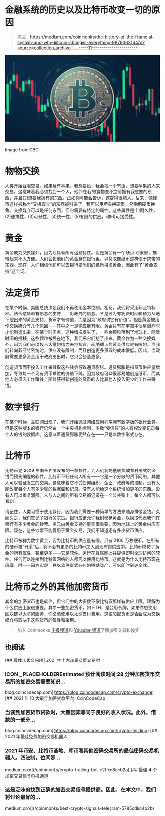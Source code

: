 # 金融系统的历史以及比特币改变一切的原因

> 原文：<https://medium.com/coinmonks/the-history-of-the-financial-system-and-why-bitcoin-changes-everything-98793631647d?source=collection_archive---------11----------------------->

![](img/73bcc9b526f7aaf3499d2219f3e2c4f2.png)

Image from CBC

# **物物交换**

人类开始互相交易。如果我有苹果，我想要鱼，我会找一个有鱼，想要苹果的人来交易。这意味着我必须找到一个人，他(1)在我的食物变坏之前拥有我想要的东西，并且(2)想要我拥有的东西。正如你可能会告诉，这变得很烦人。后来，像硬币这样被称为“交换媒介”的东西被引进了。我可以用苹果换硬币，然后用硬币换鱼。交换媒介可以是任何东西，但它需要有特定的属性。这些属性是:(1)耐久性，(2)便携性，(3)可分性，(4)统一性，(5)有限的供应，和(6)可接受性。

# **黄金**

黄金成为交换媒介，因为它具有所有这些特性。但是黄金有一个缺点:它很重，携带起来不太方便。人们会把他们的黄金存在银行里，以换取像纸币这样便于携带的东西。现在，人们相信他们可以去银行把他们的纸币换成黄金，因此有了“黄金支持”这个词。

# **法定货币**

在某个时候，美国总统决定我们不再使用金本位制。相反，我们将采用菲亚特标准。法令意味着有信念的支持——对政府的信念。不是因为有耗费时间和精力从地下挖出来的黄金支持，货币才有价值，而是因为“政府说它有价值”。但是黄金被用作交换媒介有几个原因——其中之一是供应量有限。黄金只有在宇宙中恒星爆炸时才能制造出来。在某个时间点，这种情况发生了，一些金颗粒落到了地球上。随着时间的推移，这些颗粒被埋在地下，我们把它们挖了出来。黄金作为一种交换媒介，因为我们必须投入大量的精力去挖掘它，而地球上的黄金供应是有限的。当我们转向菲亚特系统时，供应没有限制，而且创造更多货币的成本很低。因此，当政府需要更多资金用于政府支出时，它只会创造更多。

创造货币而不投入工作来赚取这些钱会导致通货膨胀。通货膨胀是指货币供应量增加，导致每一个现有货币单位的价值下降。因为政府可以很容易地创造纸币，而其他人必须去工作赚钱，所以获得新创造的货币的人比其他人投入更少的工作来赚钱。

# **数字银行**

在某个时候，互联网出现了，我们开始通过网络应用程序拥有数字版的银行业务。但是这种版本的银行仍然由一个中央机构控制，少数“受信任”的人有权改变记录每个人的钱的数据库。这意味着通货膨胀仍然存在——只是以数字形式存在。

# **比特币**

比特币是 2009 年向全世界发布的一款软件。为人们将能量转换成某种形式的金钱而预先编程的软件。比特币不归任何人所有——它是一个分散的货币网络，其他人可以验证发生的交易。这意味着它不受任何组织、企业、政府等的控制。没有人能改变每个人有多少钱的数据库和记录。没有人能给这个系统增加更多的东西。没有人可以重复消费。人与人之间的所有交易都记录在一个公共账上，每个人都可以看到。

请记住，人类习惯于使用银行，因为我们需要一种简单的方法来随身携带金钱。久而久之，我们忘记了银行的宗旨。银行应该允许我们储存黄金，以换取代表我们在银行有多少黄金的钞票。美元由黄金支持的事实很重要，因为地球上的黄金供应有限。现在，这些钞票不能再用于黄金交易，我们不知道还有多少货币供应。

比特币被称为数字黄金，因为比特币的供应量有限。只有 2100 万枚硬币。在所有的硬币被“开采”后，将不会有更多的比特币加入到现有的供应中。比特币模仿了黄金的所有属性，甚至更多——它是软件。运行在互联网上并提供即时全球访问的软件。任何可以连接到比特币网络的人都可以使用比特币。这就是为什么比特币现在风靡一时——因为它是一种以软件形式存在的稀缺资产，可以即时到达全球。

# **比特币之外的其他加密货币**

其余的加密货币也是软件，但它们中的大多数不像比特币那样有供应上限。理解为什么供应上限很重要。其中一些加密货币，如 ETH，是公用令牌。如果你想使用区块链以太坊的服务，你必须使用以太网支付费用。这些加密货币是否会成为交换媒介将取决于这些货币的属性和采用。

> 加入 Coinmonks [电报频道](https://t.me/coincodecap)和 [Youtube 频道](https://www.youtube.com/c/coinmonks/videos)了解加密交易和投资

## 也阅读

[](https://blog.coincodecap.com/crypto-exchange) [## 最佳加密交易所| 2021 年十大加密货币交易所

### ICON _ PLACEHOLDEREstimated 预计阅读时间:28 分钟加密货币交易所的加密交易需要知识…

blog.coincodecap.com](https://blog.coincodecap.com/crypto-exchange) [](https://blog.coincodecap.com/crypto-lending) [## 2021 年 10 大最佳加密贷款平台| CoinCodeCap

### 当谈到加密货币贷款时，大量因素等同于良好的收入状况。此外，借款的一部分…

blog.coincodecap.com](https://blog.coincodecap.com/crypto-lending) [](/coinmonks/crypto-trading-bot-c2ffce8acb2a) [## 2021 年最佳免费加密交易机器人

### 2021 年币安、比特币基地、库币和其他密码交易所的最佳密码交易机器人。四进制，位间隙…

medium.com](/coinmonks/crypto-trading-bot-c2ffce8acb2a) [](/coinmonks/best-crypto-signals-telegram-5785cdbc4b2b) [## 最佳 4 个加密交易信号电报通道

### 这是乏味的找到正确的加密交易信号提供商。因此，在本文中，我们将讨论最好的…

medium.com](/coinmonks/best-crypto-signals-telegram-5785cdbc4b2b)